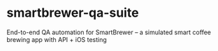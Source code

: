# smartbrewer-qa-suite
End-to-end QA automation for SmartBrewer – a simulated smart coffee brewing app with API + iOS testing
